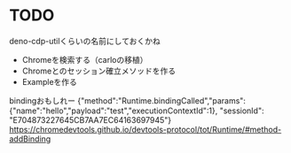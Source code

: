 # TODO

deno-cdp-utilくらいの名前にしておくかね

- Chromeを検索する（carloの移植）
- Chromeとのセッション確立メソッドを作る
- Exampleを作る

bindingおもしれー
{"method":"Runtime.bindingCalled","params":{"name":"hello","payload":"test","executionContextId":1}, "sessionId": "E704873227645CB7AA7EC64163697945"}
https://chromedevtools.github.io/devtools-protocol/tot/Runtime/#method-addBinding